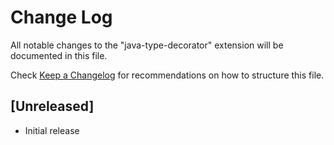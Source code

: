 # Change Log

All notable changes to the "java-type-decorator" extension will be documented in this file.

Check [Keep a Changelog](http://keepachangelog.com/) for recommendations on how to structure this file.

## [Unreleased]

- Initial release